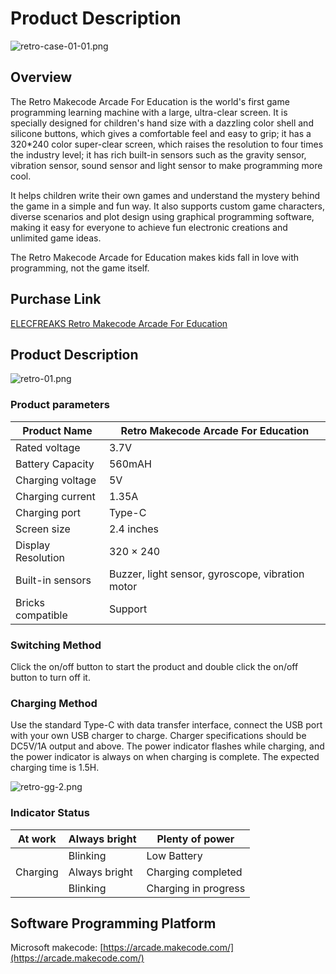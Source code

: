 ﻿# Product Description

![retro-case-01-01.png](https://wiki-media-ef.oss-cn-hongkong.aliyuncs.com//images/retro-case-01-01.png)

## Overview

The Retro Makecode Arcade For Education is the world's first game programming learning machine with a large, ultra-clear screen. It is specially designed for children's hand size with a dazzling color shell and silicone buttons, which gives a comfortable feel and easy to grip; it has a 320*240 color super-clear screen, which raises the resolution to four times the industry level; it has rich built-in sensors such as the gravity sensor, vibration sensor, sound sensor and light sensor to make programming more cool.

It helps children write their own games and understand the mystery behind the game in a simple and fun way. It also supports custom game characters, diverse scenarios and plot design using graphical programming software, making it easy for everyone to achieve fun electronic creations and unlimited game ideas.

The Retro Makecode Arcade for Education makes kids fall in love with programming, not the game itself.


## Purchase Link

 [ELECFREAKS Retro Makecode Arcade For Education](https://item.taobao.com/item.htm?spm=a1z10.5-c-s.w4002-18602834185.82.51a95ccfE1IJt1&id=644090757603)

## Product Description

![retro-01.png](https://wiki-media-ef.oss-cn-hongkong.aliyuncs.com//images/retro-01.png)



### Product parameters
| Product Name | Retro Makecode Arcade For Education |
| --- | --- |
| Rated voltage | 3.7V |
| Battery Capacity | 560mAH |
| Charging voltage | 5V |
| Charging current | 1.35A |
| Charging port | Type-C |
| Screen size | 2.4 inches |
| Display Resolution | 320 × 240 |
| Built-in sensors | Buzzer, light sensor, gyroscope, vibration motor |
| Bricks compatible | Support |


### Switching Method
Click the on/off button to start the product and double click the on/off button to turn off it.

### Charging Method
Use the standard Type-C with data transfer interface, connect the USB port with your own USB charger to charge. Charger specifications should be DC5V/1A output and above. The power indicator flashes while charging, and the power indicator is always on when charging is complete. The expected charging time is 1.5H.

![retro-gg-2.png](https://wiki-media-ef.oss-cn-hongkong.aliyuncs.com//images/retro-gg-2.png)

### Indicator Status
| At work | Always bright | Plenty of power |
| --- | --- | --- |
|  | Blinking | Low Battery |
| Charging | Always bright | Charging completed |
|  | Blinking | Charging in progress |


## Software Programming Platform
Microsoft makecode: [https://arcade.makecode.com/](https://arcade.makecode.com/)
